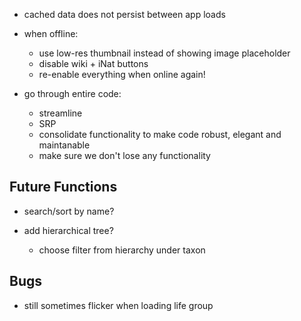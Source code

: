 + cached data does not persist between app loads
+ when offline:
  + use low-res thumbnail instead of showing image placeholder
  + disable wiki + iNat buttons
  + re-enable everything when online again!

+ go through entire code:
  + streamline
  + SRP
  + consolidate functionality to make code robust, elegant and maintanable
  + make sure we don't lose any functionality

## Future Functions
+ search/sort by name?

+ add hierarchical tree?
  + choose filter from hierarchy under taxon

## Bugs
+ still sometimes flicker when loading life group

